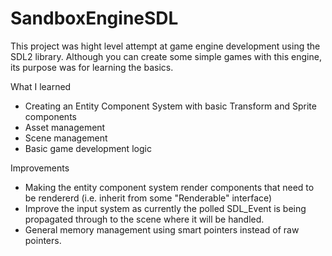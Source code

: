 # SandboxEngineSDL

This project was hight level attempt at game engine development using the SDL2 library.
Although you can create some simple games with this engine, its purpose was for learning the basics.

What I learned
- Creating an Entity Component System with basic Transform and Sprite components
- Asset management
- Scene management
- Basic game development logic

Improvements
- Making the entity component system render components that need to be rendererd (i.e. inherit from some "Renderable" interface)
- Improve the input system as currently the polled SDL_Event is being propagated through to the scene where it will be handled.
- General memory management using smart pointers instead of raw pointers.
